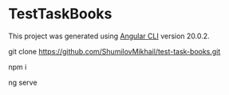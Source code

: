 # TestTaskBooks

This project was generated using [Angular CLI](https://github.com/angular/angular-cli) version 20.0.2.

git clone https://github.com/ShumilovMikhail/test-task-books.git

npm i

ng serve
